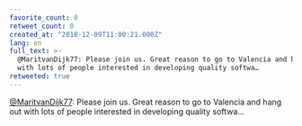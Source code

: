 ```yaml
---
favorite_count: 0
retweet_count: 0
created_at: "2018-12-09T11:00:21.000Z"
lang: en
full_text: >-
  @MaritvanDijk77: Please join us. Great reason to go to Valencia and hang out
  with lots of people interested in developing quality softwa…
retweeted: true
---
```


[@MaritvanDijk77](https://twitter.com/MaritvanDijk77): Please join us. Great
reason to go to Valencia and hang out with lots of people interested in
developing quality softwa…
